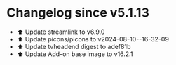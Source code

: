 # Changelog since v5.1.13
- ⬆️ Update streamlink to v6.9.0 
- ⬆️ Update picons/picons to v2024-08-10--16-32-09 
- ⬆️ Update tvheadend digest to adef81b 
- ⬆️ Update Add-on base image to v16.2.1 
